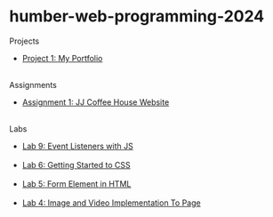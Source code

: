 # humber-web-programming-2024

Projects
<ul>
    <li><a href='https://xentzenith.github.io/humber-web-programming-2024/Projects/1/'>Project 1: My Portfolio</a></li>
    <br>
</ul>

Assignments
<ul>
    <li><a href='https://xentzenith.github.io/humber-web-programming-2024/Assignments/1/'>Assignment 1: JJ Coffee House Website</a></li>
    <br>
</ul>

Labs
<ul>
    <li><a href='https://xentzenith.github.io/humber-web-programming-2024/Labs/9/'>Lab 9: Event Listeners with JS</a></li><br>
	<li><a href='https://xentzenith.github.io/humber-web-programming-2024/Labs/6/'>Lab 6: Getting Started to CSS</a></li><br>
    <li><a href='https://xentzenith.github.io/humber-web-programming-2024/Labs/5/'>Lab 5: Form Element in HTML</a></li><br>
    <li><a href='https://xentzenith.github.io/humber-web-programming-2024/Labs/4/'>Lab 4: Image and Video Implementation To Page</a></li><br>
</ul>